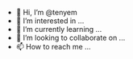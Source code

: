 - 👋 Hi, I’m @tenyem
- 👀 I’m interested in ...
- 🌱 I’m currently learning ...
- 💞️ I’m looking to collaborate on ...
- 📫 How to reach me ...

<!---
tenyem/tenyem is a ✨ special ✨ repository because its `README.md` (this file) appears on your GitHub profile.
You can click the Preview link to take a look at your changes.
--->
